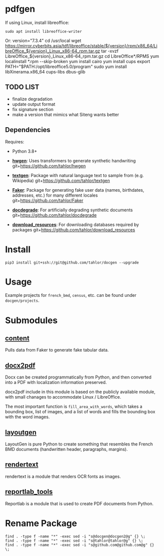 # pdfgen

If using Linux, install libreoffice:

    sudo apt install libreoffice-writer
    
Or:
    version="7.3.4"
    cd /usr/local
    wget https://mirror.cyberbits.asia/tdf/libreoffice/stable/${version}/rpm/x86_64/LibreOffice_${version}_Linux_x86-64_rpm.tar.gz
    tar -xvzf LibreOffice_${version}_Linux_x86-64_rpm.tar.gz
    cd LibreOffice*/RPMS
    yum localinstall *.rpm --skip-broken
    yum install cairo
    yum install cups
    export PATH="$PATH:/opt/libreoffice5.0/program"
    sudo yum install libXinerama.x86_64 cups-libs dbus-glib

## TODO LIST
* finalize degradation
* update output format
* fix signature section
* make a version that mimics what Siteng wants better

## Dependencies
Requires:

* Python 3.8+

* [**hwgen**](https://github.com/tahlor/hwgen): Uses transformers to generate synthetic handwriting
  git+https://github.com/tahlor/hwgen
    
* [**textgen**](https://github.com/tahlor/textgen): Package with natural language text to sample from (e.g. Wikipedia)
  git+https://github.com/tahlor/textgen

* [**Faker**](https://github.com/tahlor/Faker): Package for generating fake user data (names, birthdates, addresses, etc.) for many different locales
  git+https://github.com/tahlor/Faker

* [**docdegrade**](https://github.com/tahlor/docdegrade): For artificially degrading synthetic documents
  git+https://github.com/tahlor/docdegrade

* [**download_resources**](https://github.com/tahlor/download_resources): For downloading databases required by packages
  git+https://github.com/tahlor/download_resources

# Install
    
    pip3 install git+ssh://git@github.com/tahlor/docgen --upgrade

# Usage

Example projects for `french_bmd`, `census`, etc. can be found under `docgen/projects`.

# Submodules
## [**content**](https://github.com/Tahlor/docgen/tree/master/docgen/content)

Pulls data from Faker to generate fake tabular data.


## [**docx2pdf**](https://github.com/Tahlor/docgen/tree/master/docgen/docx2pdf)
Docx can be created programmatically from Python, and then converted into a PDF with localization information preserved.

docx2pdf include in this module is based on the publicly available module, with small chanages to accommodate Linux / LibreOffice. 

The most important function is `fill_area_with_words`, which takes a bounding box, list of images, and a list of words and 
fills the bounding box with the word images.

## [**layoutgen**](https://github.com/Tahlor/docgen/tree/master/docgen/layoutgen)

LayoutGen is pure Python to create something that resembles the French BMD documents (handwritten header, paragraphs, margins).

## [**rendertext**](https://github.com/Tahlor/docgen/tree/master/docgen/rendertext)
rendertext is a module that renders OCR fonts as images.

## [**reportlab_tools**](https://github.com/Tahlor/docgen/tree/master/docgen/reportlab_tools)

Reportlab is a module that is used to create PDF documents from Python.



# Rename Package 
    find . -type f -name "*" -exec sed -i "s@docgen@docgen2@g" {} \;
    find . -type f -name "*" -exec sed -i "s@tahlor@tahlor@g" {} \;
    find . -type f -name "*" -exec sed -i "s@github.com@github.com@g" {} \;
